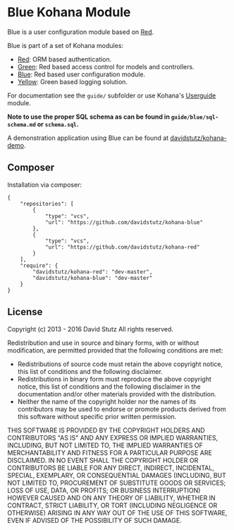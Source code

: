 # Blue Kohana Module

Blue is a user configuration module based on [Red](https://github.com/davidstutz/kohana-red).

Blue is part of a set of Kohana modules:
* [Red](https://github.com/davidstutz/kohana-red): ORM based authentication.
* [Green](https://github.com/davidstutz/kohana-green): Red based access control for models and controllers.
* [Blue](https://github.com/davidstutz/kohana-blue): Red based user configuration module.
* [Yellow](https://github.com/davidstutz/kohana-yellow): Green based logging solution.

For documentation see the `guide/` subfolder or use Kohana's [Userguide](https://github.com/kohana/userguide) module.

**Note to use the proper SQL schema as can be found in `guide/blue/sql-schema.md` or `schema.sql`.**

A demonstration application using Blue can be found at [davidstutz/kohana-demo](https://github.com/davidstutz/kohana-demo).

## Composer

Installation via composer:

    {
        "repositories": [
            {
                "type": "vcs",
                "url": "https://github.com/davidstutz/kohana-blue"
            },
            {
                "type": "vcs",
                "url": "https://github.com/davidstutz/kohana-red"
            }
        ],
        "require": {
            "davidstutz/kohana-red": "dev-master",
            "davidstutz/kohana-blue": "dev-master"
        }
    }

## License

Copyright (c) 2013 - 2016 David Stutz
All rights reserved.

Redistribution and use in source and binary forms, with or without modification, are permitted provided that the following conditions are met:

* Redistributions of source code must retain the above copyright notice, this list of conditions and the following disclaimer.
* Redistributions in binary form must reproduce the above copyright notice, this list of conditions and the following disclaimer in the documentation and/or other materials provided with the distribution.
* Neither the name of the copyright holder nor the names of its contributors may be used to endorse or promote products derived from this software without specific prior written permission.

THIS SOFTWARE IS PROVIDED BY THE COPYRIGHT HOLDERS AND CONTRIBUTORS "AS IS" AND ANY EXPRESS OR IMPLIED WARRANTIES, INCLUDING, BUT NOT LIMITED TO, THE IMPLIED WARRANTIES OF MERCHANTABILITY AND FITNESS FOR A PARTICULAR PURPOSE ARE DISCLAIMED. IN NO EVENT SHALL THE COPYRIGHT HOLDER OR CONTRIBUTORS BE LIABLE FOR ANY DIRECT, INDIRECT, INCIDENTAL, SPECIAL, EXEMPLARY, OR CONSEQUENTIAL DAMAGES (INCLUDING, BUT NOT LIMITED TO, PROCUREMENT OF SUBSTITUTE GOODS OR SERVICES; LOSS OF USE, DATA, OR PROFITS; OR BUSINESS INTERRUPTION) HOWEVER CAUSED AND ON ANY THEORY OF LIABILITY, WHETHER IN CONTRACT, STRICT LIABILITY, OR TORT (INCLUDING NEGLIGENCE OR OTHERWISE) ARISING IN ANY WAY OUT OF THE USE OF THIS SOFTWARE, EVEN IF ADVISED OF THE POSSIBILITY OF SUCH DAMAGE.
